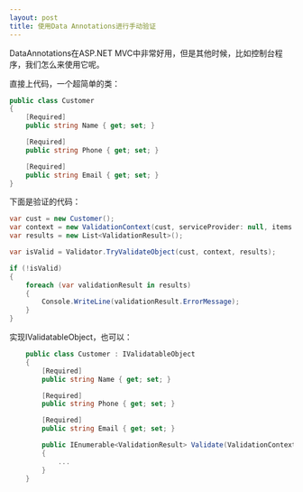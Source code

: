 ```yaml
---
layout: post
title: 使用Data Annotations进行手动验证
---
```


DataAnnotations在ASP.NET MVC中非常好用，但是其他时候，比如控制台程序，我们怎么来使用它呢。

<!--more-->

直接上代码，一个超简单的类：

```csharp
public class Customer
{
    [Required]
    public string Name { get; set; }

    [Required]
    public string Phone { get; set; }

    [Required]
    public string Email { get; set; }
}
```

下面是验证的代码：

```csharp
var cust = new Customer();
var context = new ValidationContext(cust, serviceProvider: null, items: null);
var results = new List<ValidationResult>();

var isValid = Validator.TryValidateObject(cust, context, results);

if (!isValid)
{
    foreach (var validationResult in results)
    {
        Console.WriteLine(validationResult.ErrorMessage);
    }
}
```

实现IValidatableObject，也可以：

```csharp
    public class Customer : IValidatableObject
    {
        [Required]
        public string Name { get; set; }

        [Required]
        public string Phone { get; set; }

        [Required]
        public string Email { get; set; }

        public IEnumerable<ValidationResult> Validate(ValidationContext validationContext)
        {
            ...
        }
    }
```
